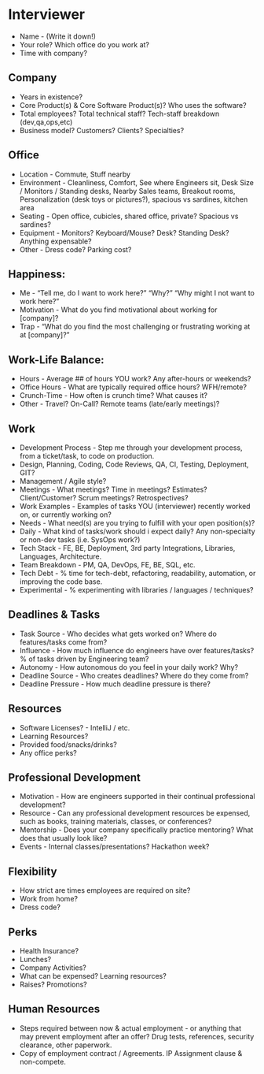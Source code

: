 # Interviewer

-  Name - (Write it down!)
- Your role? Which office do you work at?
- Time with company?

## Company

- Years in existence?
- Core Product(s) & Core Software Product(s)? Who uses the software?
- Total employees? Total technical staff? Tech-staff breakdown (dev,qa,ops,etc)
- Business model? Customers? Clients? Specialties?

## Office

- Location - Commute, Stuff nearby
- Environment - Cleanliness, Comfort, See where Engineers sit, Desk Size / Monitors / Standing desks, Nearby Sales teams, Breakout rooms, Personalization (desk toys or pictures?), spacious vs sardines, kitchen area
- Seating - Open office, cubicles, shared office, private? Spacious vs sardines?
- Equipment - Monitors? Keyboard/Mouse? Desk? Standing Desk? Anything expensable?
- Other - Dress code? Parking cost?

## Happiness:

- Me - “Tell me, do I want to work here?” “Why?” “Why might I not want to work here?”
- Motivation - What do you find motivational about working for [company]?
- Trap - “What do you find the most challenging or frustrating working at at [company]?”

## Work-Life Balance:

- Hours - Average ## of hours YOU work? Any after-hours or weekends?
- Office Hours - What are typically required office hours? WFH/remote?
- Crunch-Time - How often is crunch time? What causes it?
- Other - Travel? On-Call? Remote teams (late/early meetings)?

## Work

- Development Process - Step me through your development process, from a ticket/task, to code on production.
- Design, Planning, Coding, Code Reviews, QA, CI, Testing, Deployment, GIT?
- Management / Agile style?
- Meetings - What meetings? Time in meetings? Estimates? Client/Customer? Scrum meetings? Retrospectives?
- Work Examples - Examples of tasks YOU (interviewer) recently worked on, or currently working on?
- Needs - What need(s) are you trying to fulfill with your open position(s)?
- Daily - What kind of tasks/work should i expect daily? Any non-specialty or non-dev tasks (i.e. SysOps work?)
- Tech Stack - FE, BE, Deployment, 3rd party Integrations, Libraries, Languages, Architecture.
- Team Breakdown - PM, QA, DevOps, FE, BE, SQL, etc.
- Tech Debt - % time for tech-debt, refactoring, readability, automation, or improving the code base.
- Experimental - % experimenting with libraries / languages / techniques?

## Deadlines & Tasks

- Task Source - Who decides what gets worked on? Where do features/tasks come from?
- Influence - How much influence do engineers have over features/tasks? % of tasks driven by Engineering team?
- Autonomy - How autonomous do you feel in your daily work? Why?
- Deadline Source - Who creates deadlines? Where do they come from?
- Deadline Pressure - How much deadline pressure is there?

## Resources

- Software Licenses? - IntelliJ / etc.
- Learning Resources?
- Provided food/snacks/drinks?
- Any office perks?

## Professional Development

- Motivation - How are engineers supported in their continual professional development?
- Resource - Can any professional development resources be expensed, such as books, training materials, classes, or conferences?
- Mentorship - Does your company specifically practice mentoring? What does that usually look like?
- Events - Internal classes/presentations? Hackathon week?

## Flexibility

- How strict are times employees are required on site?
- Work from home?
- Dress code?

## Perks

- Health Insurance?
- Lunches?
- Company Activities?
- What can be expensed? Learning resources?
- Raises? Promotions?

## Human Resources

- Steps required between now & actual employment - or anything that may prevent employment after an offer? Drug tests, references, security clearance, other paperwork.
- Copy of employment contract / Agreements. IP Assignment clause & non-compete.
